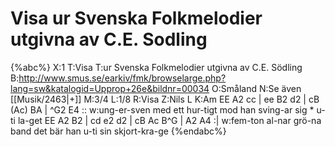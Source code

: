 # Visa ur Svenska Folkmelodier utgivna av C.E. Sodling

{%abc%}
X:1
T:Visa 
T:ur Svenska Folkmelodier utgivna av C.E. Södling
B:http://www.smus.se/earkiv/fmk/browselarge.php?lang=sw&katalogid=Upprop+26e&bildnr=00034
O:Småland
N:Se även [[Musik/2463|+]]
M:3/4
L:1/8
R:Visa
Z:Nils L
K:Am
EE A2 cc | ee B2 d2 | cB (Ac) BA | ^G2 E4 ::
w:ung-er-sven med ett hur-tigt mod han sving-ar sig * u-ti la-get
EE A2 B2 | cd e2 d2 | cB Ac B^G | A2 A4 :|
w:fem-ton al-nar grö-na band det bär han u-ti sin skjort-kra-ge
{%endabc%}
